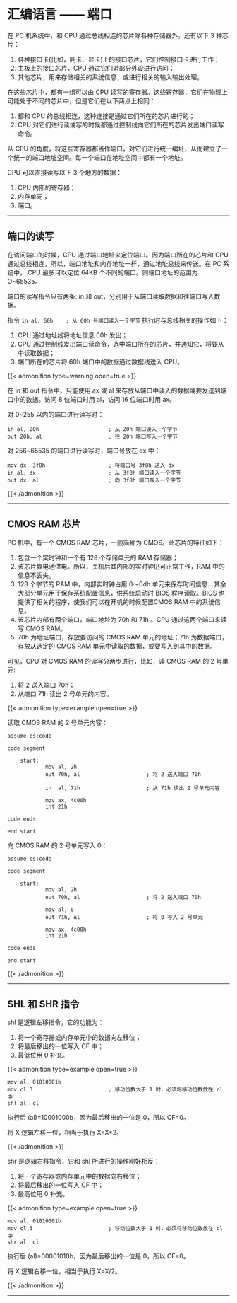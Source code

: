 # 汇编语言 —— 端口


在 PC 机系统中，和 CPU 通过总线相连的芯片除各种存储器外，还有以下 3 种芯片：

1. 各种接口卡(比如，网卡、显卡)上的接口芯片，它们控制接口卡进行工作；
2. 主板上的接口芯片，CPU 通过它们对部分外设进行访问；
3. 其他芯片，用来存储相关的系统信息，或进行相关的输入输出处理。

在这些芯片中，都有一组可以由 CPU 读写的寄存器。这些寄存器，它们在物理上可能处于不同的芯片中，但是它们在以下两点上相同：

1. 都和 CPU 的总线相连，这种连接是通过它们所在的芯片进行的；
2. CPU 对它们进行读或写的时候都通过控制线向它们所在的芯片发出端口读写命令。

从 CPU 的角度，将这些寄存器都当作端口，对它们进行统一编址，从而建立了一个统一的端口地址空间。每一个端口在地址空间中都有一个地址。

CPU 可以直接读写以下 3 个地方的数据：

1. CPU 内部的寄存器；
2. 内存单元；
3. 端口。

---

## 端口的读写

在访问端口的时候，CPU 通过端口地址来定位端口。因为端口所在的芯片和 CPU 通过总线相连，所以，端口地址和内存地址一样，通过地址总线来传送。在 PC 系统中， CPU 最多可以定位 64KB 个不同的端口。则端口地址的范围为 O~65535。

端口的读写指令只有两条: in 和 out，分别用于从端口读取数据和往端口写入数据。

指令 `in al, 60h    ; 从 60h 号端口读入一个字节` 执行时与总线相关的操作如下：

1. CPU 通过地址线将地址信息 60h 发出；
2. CPU 通过控制线发出端口读命令，选中端口所在的芯片，并通知它，将要从中读取数据；
3. 端口所在的芯片将 60h 端口中的数据通过数据线送入 CPU。

{{< admonition type=warning open=true >}}

在 in 和 out 指令中，只能使用 ax 或 al 来存放从端口中读入的数据或要发送到端口中的数据。访问 8 位端口时用 al，访问 16 位端口时用 ax。

对 0~255 以内的端口进行读写时：

``` text
in al, 20h                      ; 从 20h 端口读入一个字节
out 20h, al                     ; 往 20h 端口写入一个字节
```

对 256~65535 的端口进行读写时，端口号放在 dx 中：

``` text
mov dx, 3f8h                    ; 将端口号 3f8h 送入 dx
in al, dx                       ; 从 3f8h 端口读入一个字节
out dx, al                      ; 向 3f8h 端口写入一个字节
```

{{< /admonition >}}

---

## CMOS RAM 芯片

PC 机中，有一个 CMOS RAM 芯片，一般简称为 CMOS。此芯片的特征如下：

1. 包含一个实时钟和一个有 128 个存储单元的 RAM 存储器；
2. 该芯片靠电池供电。所以，关机后其内部的实时钟仍可正常工作，RAM 中的信息不丢失。
3. 128 个字节的 RAM 中，内部实时钟占用 0～0dh 单元来保存时间信息，其余大部分单元用于保存系统配置信息，供系统启动时 BIOS 程序读取。BIOS 也提供了相关的程序，使我们可以在开机的时候配置CMOS RAM 中的系统信息。
4. 该芯片内部有两个端口，端口地址为 70h 和 71h 。CPU 通过这两个端口来读写 CMOS RAM。
5. 70h 为地址端口，存放要访问的 CMOS RAM 单元的地址；71h 为数据端口，存放从选定的 CMOS RAM 单元中读取的数据，或要写入到其中的数据。

可见，CPU 对 CMOS RAM 的读写分两步进行，比如，读 CMOS RAM 的 2 号单元:

1. 将 2 送入端口 70h；
2. 从端口 71h 读出 2 号单元的内容。

{{< admonition type=example open=true >}}

读取 CMOS RAM 的 2 号单元内容：

``` text
assume cs:code

code segment

    start:
            mov al, 2h
            out 70h, al                     ; 将 2 送入端口 70h

            in  al, 71h                     ; 从 71h 读出 2 号单元内容

            mov ax, 4c00h
            int 21h

code ends

end start
```

向 CMOS RAM 的 2 号单元写入 0：

``` text
assume cs:code

code segment

    start:
            mov al, 2h
            out 70h, al                     ; 将 2 送入端口 70h

            mov al, 0
            out 71h, al                     ; 将 0 写入 2 号单元

            mov ax, 4c00h
            int 21h

code ends

end start
```

{{< /admonition >}}

---

## SHL 和 SHR 指令

shl 是逻辑左移指令，它的功能为：

1. 将一个寄存器或内存单元中的数据向左移位；
2. 将最后移出的一位写入 CF 中；
3. 最低位用 0 补充。

{{< admonition type=example open=true >}}

``` text
mov al, 01010001b
mov cl,3                        ; 移动位数大于 1 时，必须将移动位数放在 cl 中
shl al, cl
```

执行后 (al)=10001000b，因为最后移出的一位是 0，所以 CF=0。

将 X 逻辑左移一位，相当于执行 X=X*2。

{{< /admonition >}}

shr 是逻辑右移指令，它和 shl 所进行的操作刚好相反：

1. 将一个寄存器或内存单元中的数据向右移位；
2. 将最后移出的一位写入 CF 中；
3. 最高位用 0 补充。

{{< admonition type=example open=true >}}

``` text
mov al, 01010001b
mov cl,3                        ; 移动位数大于 1 时，必须将移动位数放在 cl 中
shr al, cl
```

执行后 (al)=00001010b，因为最后移出的一位是 0，所以 CF=0。

将 X 逻辑右移一位，相当于执行 X=X/2。

{{< /admonition >}}

---

